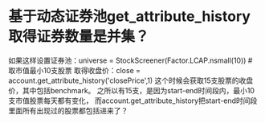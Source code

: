 # 基于动态证券池get_attribute_history取得证券数量是并集？

如果这样设置证券池：universe = StockScreener(Factor.LCAP.nsmall(10)) # 取市值最小10支股票
取得收盘价：close = account.get_attribute_history('closePrice',1)
这个时候会获取15支股票的收盘价，其中包括benchmark。
之所以有15支，是因为start-end时间段内，最小10支市值股票每天都有变化，
而account.get_attribute_history把start-end时间段里面所有出现过的股票都包括进来了？
